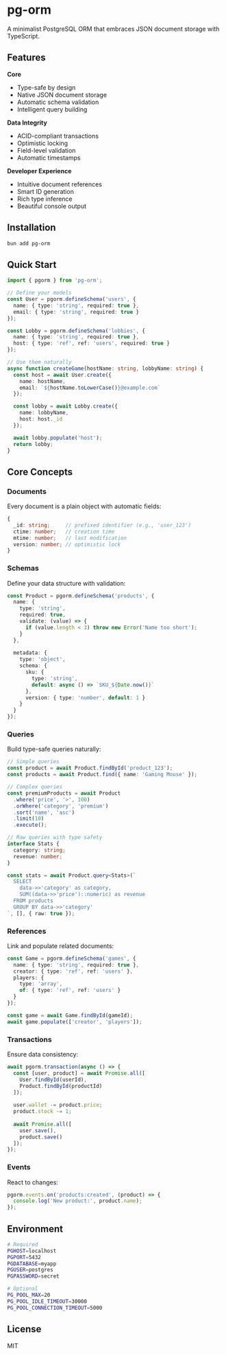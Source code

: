 # pg-orm

A minimalist PostgreSQL ORM that embraces JSON document storage with TypeScript.

## Features

**Core**
- Type-safe by design
- Native JSON document storage
- Automatic schema validation
- Intelligent query building

**Data Integrity**
- ACID-compliant transactions
- Optimistic locking
- Field-level validation
- Automatic timestamps

**Developer Experience**
- Intuitive document references
- Smart ID generation
- Rich type inference
- Beautiful console output

## Installation

```bash
bun add pg-orm
```

## Quick Start

```typescript
import { pgorm } from 'pg-orm';

// Define your models
const User = pgorm.defineSchema('users', {
  name: { type: 'string', required: true },
  email: { type: 'string', required: true }
});

const Lobby = pgorm.defineSchema('lobbies', {
  name: { type: 'string', required: true },
  host: { type: 'ref', ref: 'users', required: true }
});

// Use them naturally
async function createGame(hostName: string, lobbyName: string) {
  const host = await User.create({ 
    name: hostName,
    email: `${hostName.toLowerCase()}@example.com` 
  });

  const lobby = await Lobby.create({
    name: lobbyName,
    host: host._id
  });

  await lobby.populate('host');
  return lobby;
}
```

## Core Concepts

### Documents

Every document is a plain object with automatic fields:

```typescript
{
  _id: string;     // prefixed identifier (e.g., 'user_123')
  ctime: number;   // creation time
  mtime: number;   // last modification
  version: number; // optimistic lock
}
```

### Schemas

Define your data structure with validation:

```typescript
const Product = pgorm.defineSchema('products', {
  name: { 
    type: 'string', 
    required: true,
    validate: (value) => {
      if (value.length < 3) throw new Error('Name too short');
    }
  },
  
  metadata: {
    type: 'object',
    schema: {
      sku: { 
        type: 'string',
        default: async () => `SKU_${Date.now()}`
      },
      version: { type: 'number', default: 1 }
    }
  }
});
```

### Queries

Build type-safe queries naturally:

```typescript
// Simple queries
const product = await Product.findById('product_123');
const products = await Product.find({ name: 'Gaming Mouse' });

// Complex queries
const premiumProducts = await Product
  .where('price', '>', 100)
  .orWhere('category', 'premium')
  .sort('name', 'asc')
  .limit(10)
  .execute();

// Raw queries with type safety
interface Stats {
  category: string;
  revenue: number;
}

const stats = await Product.query<Stats>(`
  SELECT 
    data->>'category' as category,
    SUM((data->>'price')::numeric) as revenue
  FROM products 
  GROUP BY data->>'category'
`, [], { raw: true });
```

### References

Link and populate related documents:

```typescript
const Game = pgorm.defineSchema('games', {
  name: { type: 'string', required: true },
  creator: { type: 'ref', ref: 'users' },
  players: { 
    type: 'array', 
    of: { type: 'ref', ref: 'users' }
  }
});

const game = await Game.findById(gameId);
await game.populate(['creator', 'players']);
```

### Transactions

Ensure data consistency:

```typescript
await pgorm.transaction(async () => {
  const [user, product] = await Promise.all([
    User.findById(userId),
    Product.findById(productId)
  ]);
  
  user.wallet -= product.price;
  product.stock -= 1;
  
  await Promise.all([
    user.save(),
    product.save()
  ]);
});
```

### Events

React to changes:

```typescript
pgorm.events.on('products:created', (product) => {
  console.log('New product:', product.name);
});
```

## Environment

```bash
# Required
PGHOST=localhost
PGPORT=5432
PGDATABASE=myapp
PGUSER=postgres
PGPASSWORD=secret

# Optional
PG_POOL_MAX=20
PG_POOL_IDLE_TIMEOUT=30000
PG_POOL_CONNECTION_TIMEOUT=5000
```

## License

MIT
